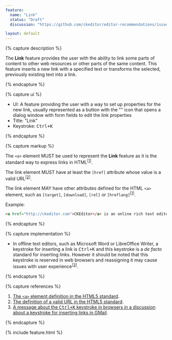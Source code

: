```yaml
---
feature:
  name: "Link"
  status: "Draft"
  discussion: "https://github.com/ckeditor/editor-recommendations/issues/10"

layout: default
---
```


{% capture description %}

The **Link** feature provides the user with the ability to link some parts of content to other web resources or other parts of the same content. This feature inserts a new link with a specified text or transforms the selected, previously existing text into a link.

{% endcapture %}

{% capture ui %}

 * UI: A feature providing the user with a way to set up properties for the new link, usually represented as a button with the "<i class="glyphicon glyphicon-link" aria-label="Link" title="Link"></i>" icon that opens a dialog window with form fields to edit the link properties
 * Title: "Link"
 * Keystroke: <kbd>Ctrl+K</kbd>

{% endcapture %}

{% capture markup %}

The `<a>` element MUST be used to represent the **Link** feature as it is the standard way to express links in HTML<sup>[[1](#ref1)]</sup>.

The link element MUST have at least the `[href]` attribute whose value is a valid URL<sup>[[2](#ref2)]</sup>.

The link element MAY have other attributes defined for the HTML `<a>` element, such as `[target]`, `[download]`, `[rel]` or `[hreflang]`<sup>[[1](#ref1)]</sup>.

Example:

```html
<a href="http://ckeditor.com">CKEditor</a> is an online rich text editor.
```

{% endcapture %}

{% capture implementation %}

* In offline text editors, such as Microsoft Word or LibreOffice Writer, a keystroke for inserting a link is <kbd>Ctrl+K</kbd> and this keystroke is a _de facto_ standard for inserting links. However it should be noted that this keystroke is reserved in web browsers and reassigning it may cause issues with user experience<sup>[[3](#ref3)]</sup>.

{% endcapture %}

{% capture references %}

1. <a id="ref1"></a>[The `<a>` element definition in the HTML5 standard](http://www.w3.org/TR/html5/text-level-semantics.html#the-a-element).
2. <a id="ref2"></a>[The definition of a valid URL in the HTML5 standard](http://www.w3.org/TR/html5/infrastructure.html#urls).
3. <a id="ref3"></a>[A message about the <kbd>Ctrl+K</kbd> keystroke in browsers in a discussion about a keystroke for inserting links in GMail](https://productforums.google.com/d/msg/gmail/np9xeA97kBk/HSWwZFnDHS0J).

{% endcapture %}

{% include feature.html %}
